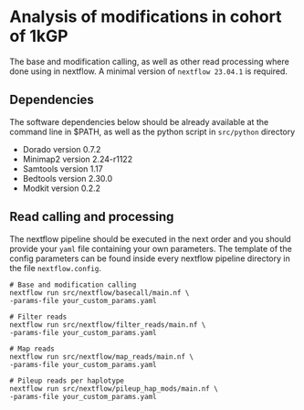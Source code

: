 # Analysis of modifications in cohort of 1kGP


The base and modification calling, as well as other read processing where done
using in nextflow. A minimal version of `nextflow 23.04.1` is required.

## Dependencies

The software dependencies below should be already available at the command line in $PATH,
as well as the python script in `src/python` directory

- Dorado version 0.7.2 
- Minimap2 version 2.24-r1122
- Samtools version 1.17
- Bedtools version 2.30.0
- Modkit version 0.2.2


## Read calling and processing

The nextflow pipeline should be executed in the next order and you should provide your `yaml` file
containing your own parameters. The template of the config parameters can be found inside every
nextflow pipeline directory in the file `nextflow.config`.

```
# Base and modification calling
nextflow run src/nextflow/basecall/main.nf \
-params-file your_custom_params.yaml

# Filter reads 
nextflow run src/nextflow/filter_reads/main.nf \
-params-file your_custom_params.yaml

# Map reads
nextflow run src/nextflow/map_reads/main.nf \
-params-file your_custom_params.yaml

# Pileup reads per haplotype
nextflow run src/nextflow/pileup_hap_mods/main.nf \
-params-file your_custom_params.yaml

```

